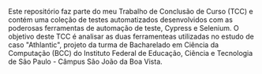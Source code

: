 Este repositório faz parte do meu Trabalho de Conclusão de Curso (TCC) e contém uma coleção de testes automatizados desenvolvidos com as poderosas ferramentas de automação de teste, Cypress e Selenium. O objetivo deste TCC é analisar as duas ferramenteas utilizadas no estudo de caso "Athlantic", projeto da turma de Bacharelado em Ciência da Computação (BCC) do Instituto Federal de Educação, Ciência e Tecnologia de São Paulo - Câmpus São João da Boa Vista.
